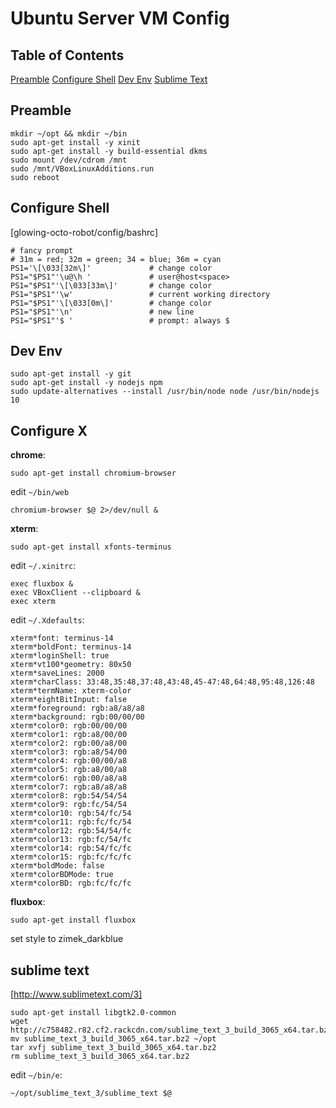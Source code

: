 Ubuntu Server VM Config
=======================

Table of Contents
-----------------
[Preamble](https://github.com/adawley/glowing-octo-robot/blob/master/ubuntu_vm_server.md#preamble)
[Configure Shell](https://github.com/adawley/glowing-octo-robot/blob/master/ubuntu_vm_server.md#configure-shell)
[Dev Env](https://github.com/adawley/glowing-octo-robot/blob/master/ubuntu_vm_server.md#dev-env)
[Sublime Text](https://github.com/adawley/glowing-octo-robot/blob/master/ubuntu_vm_server.md#sublime-text)



Preamble
--------

    mkdir ~/opt && mkdir ~/bin
    sudo apt-get install -y xinit
    sudo apt-get install -y build-essential dkms
    sudo mount /dev/cdrom /mnt
    sudo /mnt/VBoxLinuxAdditions.run
    sudo reboot
    
Configure Shell
---------------

[glowing-octo-robot/config/bashrc]

    # fancy prompt
    # 31m = red; 32m = green; 34 = blue; 36m = cyan
    PS1='\[\033[32m\]'             # change color
    PS1="$PS1"'\u@\h '             # user@host<space>
    PS1="$PS1"'\[\033[33m\]'       # change color
    PS1="$PS1"'\w'                 # current working directory
    PS1="$PS1"'\[\033[0m\]'        # change color
    PS1="$PS1"'\n'                 # new line
    PS1="$PS1"'$ '                 # prompt: always $


Dev Env
-------

    sudo apt-get install -y git
    sudo apt-get install -y nodejs npm
    sudo update-alternatives --install /usr/bin/node node /usr/bin/nodejs 10

Configure X
-----------

**chrome**:

    sudo apt-get install chromium-browser

edit `~/bin/web`

    chromium-browser $@ 2>/dev/null &

**xterm**:

    sudo apt-get install xfonts-terminus
    
edit `~/.xinitrc`:

    exec fluxbox &
    exec VBoxClient --clipboard &
    exec xterm

edit `~/.Xdefaults`:
 
    xterm*font: terminus-14
    xterm*boldFont: terminus-14
    xterm*loginShell: true
    xterm*vt100*geometry: 80x50
    xterm*saveLines: 2000
    xterm*charClass: 33:48,35:48,37:48,43:48,45-47:48,64:48,95:48,126:48
    xterm*termName: xterm-color
    xterm*eightBitInput: false
    xterm*foreground: rgb:a8/a8/a8
    xterm*background: rgb:00/00/00
    xterm*color0: rgb:00/00/00
    xterm*color1: rgb:a8/00/00
    xterm*color2: rgb:00/a8/00
    xterm*color3: rgb:a8/54/00
    xterm*color4: rgb:00/00/a8
    xterm*color5: rgb:a8/00/a8
    xterm*color6: rgb:00/a8/a8
    xterm*color7: rgb:a8/a8/a8
    xterm*color8: rgb:54/54/54
    xterm*color9: rgb:fc/54/54
    xterm*color10: rgb:54/fc/54
    xterm*color11: rgb:fc/fc/54
    xterm*color12: rgb:54/54/fc
    xterm*color13: rgb:fc/54/fc
    xterm*color14: rgb:54/fc/fc
    xterm*color15: rgb:fc/fc/fc
    xterm*boldMode: false
    xterm*colorBDMode: true
    xterm*colorBD: rgb:fc/fc/fc

**fluxbox**:
    
    sudo apt-get install fluxbox

set style to zimek_darkblue


sublime text 
------------
[http://www.sublimetext.com/3]

    sudo apt-get install libgtk2.0-common
    wget http://c758482.r82.cf2.rackcdn.com/sublime_text_3_build_3065_x64.tar.bz2
    mv sublime_text_3_build_3065_x64.tar.bz2 ~/opt
    tar xvfj sublime_text_3_build_3065_x64.tar.bz2
    rm sublime_text_3_build_3065_x64.tar.bz2

edit `~/bin/e`:

    ~/opt/sublime_text_3/sublime_text $@
    
